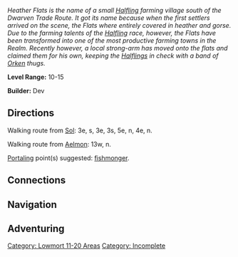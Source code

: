 *Heather Flats is the name of a small
[Halfling](Halflings.md "wikilink") farming village south of the Dwarven
Trade Route. It got its name because when the first settlers arrived on
the scene, the Flats where entirely covered in heather and gorse. Due to
the farming talents of the [Halfling](Halflings.md "wikilink") race,
however, the Flats have been transformed into one of the most productive
farming towns in the Realm. Recently however, a local strong-arm has
moved onto the flats and claimed them for his own, keeping the
[Halflings](Halflings.md "wikilink") in check with a band of
[Orken](Orcs.md "wikilink") thugs.*

**Level Range:** 10-15

**Builder:** Dev

## Directions

Walking route from [Sol](Sol.md "wikilink"): 3e, s, 3e, 3s, 5e, n, 4e,
n.

Walking route from [Aelmon](Aelmon.md "wikilink"): 13w, n.

[Portaling](Portal.md "wikilink") point(s) suggested:
[fishmonger](Skip_The_Fishmonger.md "wikilink").

## Connections

## Navigation

## Adventuring

[Category: Lowmort 11-20
Areas](Category:_Lowmort_11-20_Areas "wikilink") [Category:
Incomplete](Category:_Incomplete "wikilink")
